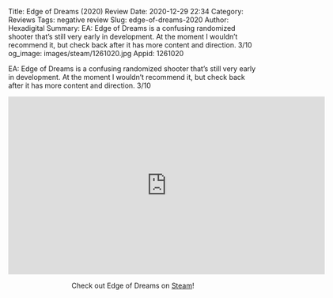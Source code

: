 Title: Edge of Dreams (2020) Review
Date: 2020-12-29 22:34
Category: Reviews
Tags: negative review
Slug: edge-of-dreams-2020
Author: Hexadigital
Summary: EA: Edge of Dreams is a confusing randomized shooter that’s still very early in development. At the moment I wouldn’t recommend it, but check back after it has more content and direction. 3/10
og_image: images/steam/1261020.jpg
Appid: 1261020

EA: Edge of Dreams is a confusing randomized shooter that’s still very early in development. At the moment I wouldn’t recommend it, but check back after it has more content and direction. 3/10

<center><iframe src="https://www.youtube.com/embed/sktT1J_YIa0?feature=oembed" allow="accelerometer; autoplay; encrypted-media; gyroscope; picture-in-picture" width="640" height="360" frameborder="0"></iframe>

Check out Edge of Dreams on [Steam](https://store.steampowered.com/app/1261020/?curator_clanid=34633900)!</center>
